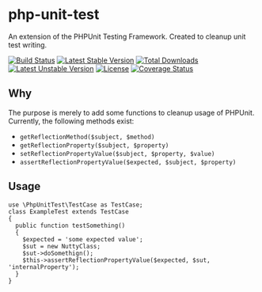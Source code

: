 # php-unit-test
An extension of the PHPUnit Testing Framework. Created to cleanup unit test writing.

[![Build Status](https://travis-ci.org/corycollier/php-unit-test.svg?branch=master)](https://travis-ci.org/corycollier/php-unit-test)
[![Latest Stable Version](https://poser.pugx.org/corycollier/php-unit-test/v/stable)](https://packagist.org/packages/corycollier/php-unit-test)
[![Total Downloads](https://poser.pugx.org/corycollier/php-unit-test/downloads)](https://packagist.org/packages/corycollier/php-unit-test)
[![Latest Unstable Version](https://poser.pugx.org/corycollier/php-unit-test/v/unstable)](https://packagist.org/packages/corycollier/php-unit-test)
[![License](https://poser.pugx.org/corycollier/php-unit-test/license)](https://packagist.org/packages/corycollier/php-unit-test)
[![Coverage Status](https://coveralls.io/repos/corycollier/php-unit-test/badge.svg?branch=master&service=github)](https://coveralls.io/github/corycollier/php-unit-test?branch=master)


## Why
The purpose is merely to add some functions to cleanup usage of PHPUnit. Currently, the following methods exist:

* `getReflectionMethod($subject, $method)`
* `getReflectionProperty($subject, $property)`
* `setReflectionPropertyValue($subject, $property, $value)`
* `assertReflectionPropertyValue($expected, $subject, $property)`

## Usage
```
use \PhpUnitTest\TestCase as TestCase;
class ExampleTest extends TestCase
{
  public function testSomething()
  {
    $expected = 'some expected value';
    $sut = new NuttyClass;
    $sut->doSomethign();
    $this->assertReflectionPropertyValue($expected, $sut, 'internalProperty');
  }
}